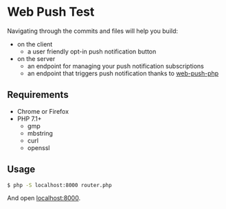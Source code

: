 # Web Push Test 

Navigating through the commits and files will help you build:
- on the client
    - a user friendly opt-in push notification button
- on the server
    - an endpoint for managing your push notification subscriptions
    - an endpoint that triggers push notification thanks to [web-push-php](https://github.com/web-push-libs/web-push-php)

## Requirements
- Chrome or Firefox
- PHP 7.1+
    - gmp
    - mbstring
    - curl
    - openssl

## Usage

```bash
$ php -S localhost:8000 router.php
```

And open [localhost:8000](http://localhost:8000).
